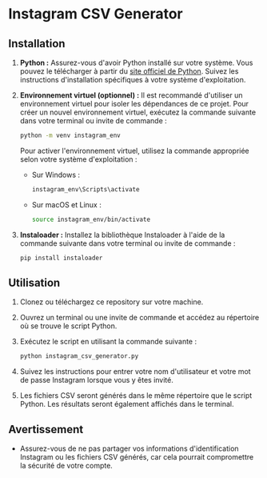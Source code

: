 # Instagram CSV Generator

## Installation

1. **Python :** Assurez-vous d'avoir Python installé sur votre système. Vous pouvez le télécharger à partir du [site officiel de Python](https://www.python.org/downloads/). Suivez les instructions d'installation spécifiques à votre système d'exploitation.

2. **Environnement virtuel (optionnel) :** Il est recommandé d'utiliser un environnement virtuel pour isoler les dépendances de ce projet. Pour créer un nouvel environnement virtuel, exécutez la commande suivante dans votre terminal ou invite de commande :

    ```bash
    python -m venv instagram_env
    ```

    Pour activer l'environnement virtuel, utilisez la commande appropriée selon votre système d'exploitation :

    - Sur Windows :

        ```bash
        instagram_env\Scripts\activate
        ```

    - Sur macOS et Linux :

        ```bash
        source instagram_env/bin/activate
        ```

3. **Instaloader :** Installez la bibliothèque Instaloader à l'aide de la commande suivante dans votre terminal ou invite de commande :

    ```bash
    pip install instaloader
    ```

## Utilisation

1. Clonez ou téléchargez ce repository sur votre machine.

2. Ouvrez un terminal ou une invite de commande et accédez au répertoire où se trouve le script Python.

3. Exécutez le script en utilisant la commande suivante :

    ```bash
    python instagram_csv_generator.py
    ```

4. Suivez les instructions pour entrer votre nom d'utilisateur et votre mot de passe Instagram lorsque vous y êtes invité.

5. Les fichiers CSV seront générés dans le même répertoire que le script Python. Les résultats seront également affichés dans le terminal.

## Avertissement

- Assurez-vous de ne pas partager vos informations d'identification Instagram ou les fichiers CSV générés, car cela pourrait compromettre la sécurité de votre compte.
